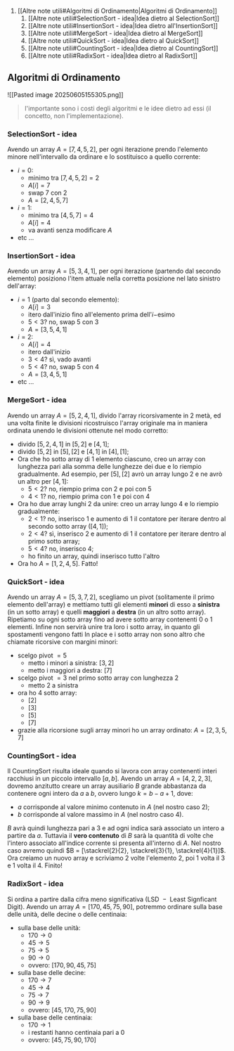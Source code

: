 1. [[Altre note utili#Algoritmi di Ordinamento|Algoritmi di Ordinamento]]
	1. [[Altre note utili#SelectionSort - idea|Idea dietro al SelectionSort]]
	2. [[Altre note utili#InsertionSort - idea|Idea dietro all'InsertionSort]]
	3. [[Altre note utili#MergeSort - idea|Idea dietro al MergeSort]]
	4. [[Altre note utili#QuickSort - idea|Idea dietro al QuickSort]]
	5. [[Altre note utili#CountingSort - idea|Idea dietro al CountingSort]]
	6. [[Altre note utili#RadixSort - idea|Idea dietro al RadixSort]]
## Algoritmi di Ordinamento
![[Pasted image 20250605155305.png]]
> l'importante sono i costi degli algoritmi e le idee dietro ad essi (il concetto, non l'implementazione).
### SelectionSort - idea
Avendo un array $A = [7, 4, 5, 2]$, per ogni iterazione prendo l'elemento minore nell'intervallo da ordinare e lo sostituisco a quello corrente:
- $i = 0$:
	- minimo tra $[7, 4, 5, 2] = 2$
	- $A[i] = 7$
	- $\text{swap } 7$ con $2$
	- $A = [2, 4, 5, 7]$
- $i = 1$:
	- minimo tra $[4, 5, 7] = 4$
	- $A[i] = 4$
	- va avanti senza modificare $A$
- etc $\dots$
### InsertionSort - idea
Avendo un array $A = [5, 3, 4, 1]$, per ogni iterazione (partendo dal secondo elemento) posiziono l'item attuale nella corretta posizione nel lato sinistro dell'array:
- $i = 1$ (parto dal secondo elemento):
	- $A[i] = 3$
	- itero dall'inizio fino all'elemento prima dell'$i-$esimo
	- $5 \lt 3?$ no, $\text{swap } 5$ con $3$
	- $A = [3, 5, 4, 1]$
- $i = 2$:
	- $A[i] = 4$
	- itero dall'inizio
	- $3 \lt 4?$ sì, vado avanti
	- $5 \lt 4?$ no, $\text{swap } 5$ con $4$
	- $A = [3, 4, 5, 1]$
- etc $\dots$
### MergeSort - idea
Avendo un array $A = [5, 2, 4, 1]$, divido l'array ricorsivamente in $2$ metà, ed una volta finite le divisioni ricostruisco l'array originale ma in maniera ordinata unendo le divisioni ottenute nel modo corretto:
- divido $[5, 2, 4, 1]$ in $[5, 2]$ e $[4, 1]$;
- divido $[5, 2]$ in $[5], [2]$ e $[4, 1]$ in $[4], [1]$;
- Ora che ho sotto array di $1$ elemento ciascuno, creo un array con lunghezza pari alla somma delle lunghezze dei due e lo riempio gradualmente. Ad esempio, per $[5], [2]$ avrò un array lungo $2$ e ne avrò un altro per $[4, 1]$:
	- $5 < 2$? no, riempio prima con $2$ e poi con $5$
	- $4 < 1?$ no, riempio prima con $1$ e poi con $4$
- Ora ho due array lunghi $2$ da unire: creo un array lungo $4$ e lo riempio gradualmente:
	- $2 \lt 1?$ no, inserisco $1$ e aumento di $1$ il contatore per iterare dentro al secondo sotto array ($[4, 1]$);
	- $2 \lt 4?$ sì, inserisco $2$ e aumento di $1$ il contatore per iterare dentro al primo sotto array;
	- $5 \lt 4?$ no, inserisco $4$;
	- ho finito un array, quindi inserisco tutto l'altro
- Ora ho $A = [1, 2, 4, 5]$. Fatto!
### QuickSort - idea
Avendo un array $A = [5, 3, 7, 2]$, scegliamo un $\text{pivot}$ (solitamente il primo elemento dell'array) e mettiamo tutti gli elementi **minori** di esso a **sinistra** (in un sotto array) e quelli **maggiori** a **destra** (in un altro sotto array). Ripetiamo su ogni sotto array fino ad avere sotto array contenenti $0$ o $1$ elementi. Infine non servirà unire tra loro i sotto array, in quanto gli spostamenti vengono fatti In place e i sotto array non sono altro che chiamate ricorsive con margini minori:
- scelgo $\text{pivot } = 5$
	- metto i minori a sinistra: $[3, 2]$
	- metto i maggiori a destra: $[7]$
- scelgo $\text{pivot } = 3$ nel primo sotto array con lunghezza $2$
	- metto $2$ a sinistra
- ora ho $4$ sotto array:
	- $[2]$
	- $[3]$
	- $[5]$
	- $[7]$
- grazie alla ricorsione sugli array minori ho un array ordinato: $A = [2,3,5,7]$
### CountingSort - idea
Il CountingSort risulta ideale quando si lavora con array contenenti interi racchiusi in un piccolo intervallo $[a, b]$.
Avendo un array $A = [4, 2, 2, 3]$, dovremo anzitutto creare un array ausiliario $B$ grande abbastanza da contenere ogni intero da $a$ a $b$, ovvero lungo $k = b - a + 1$, dove:
- $a$ corrisponde al valore minimo contenuto in $A$ (nel nostro caso $2$);
- $b$ corrisponde al valore massimo in $A$ (nel nostro caso $4$).

$B$ avrà quindi lunghezza pari a $3$ e ad ogni indica sarà associato un intero a partire da $a$. Tuttavia il **vero contenuto** di $B$ sarà la quantità di volte che l'intero associato all'indice corrente si presenta all'interno di $A$.
Nel nostro caso avremo quindi $B = [\stackrel{2}{2}, \stackrel{3}{1}, \stackrel{4}{1}]$.
Ora creiamo un nuovo array e scriviamo $2$ volte l'elemento $2$, poi $1$ volta il $3$ e $1$ volta il $4$. Finito!
### RadixSort - idea
Si ordina a partire dalla cifra meno significativa ($\text{LSD } - \text{ Least Signficant Digit}$).
Avendo un array $A = [170, 45, 75, 90]$, potremmo ordinare sulla base delle unità, delle decine o delle centinaia:
- sulla base delle unità:
	- $170 \rightarrow 0$
	- $45 \rightarrow 5$
	- $75 \rightarrow 5$
	- $90 \rightarrow 0$
	- ovvero: $[170, 90, 45, 75]$
- sulla base delle decine:
	- $170 \rightarrow 7$
	- $45 \rightarrow 4$
	- $75 \rightarrow 7$
	- $90 \rightarrow 9$
	- ovvero: $[45, 170, 75, 90]$
- sulla base delle centinaia:
	- $170 \rightarrow 1$
	- i restanti hanno centinaia pari a $0$
	- ovvero: $[45, 75, 90, 170]$
